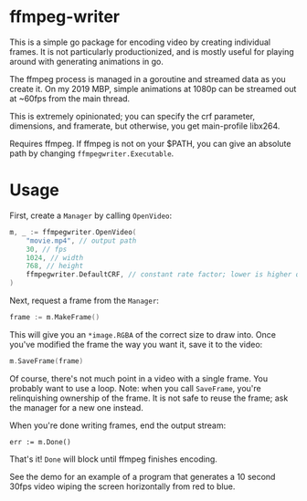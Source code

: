 # ffmpeg-writer

This is a simple go package for encoding video by creating individual frames. It is not particularly productionized, and is mostly useful for playing around with generating animations in go.

The ffmpeg process is managed in a goroutine and streamed data as you create it. On my 2019 MBP, simple animations at 1080p can be streamed out at ~60fps from the main thread.

This is extremely opinionated; you can specify the crf parameter, dimensions, and framerate, but otherwise, you get main-profile libx264.

Requires ffmpeg. If ffmpeg is not on your \$PATH, you can give an absolute path by changing `ffmpegwriter.Executable`.

# Usage

First, create a `Manager` by calling `OpenVideo`:

```go
m, _ := ffmpegwriter.OpenVideo(
    "movie.mp4", // output path
    30, // fps
    1024, // width
    768, // height
    ffmpegwriter.DefaultCRF, // constant rate factor; lower is higher quality
)
```

Next, request a frame from the `Manager`:

```go
frame := m.MakeFrame()
```

This will give you an `*image.RGBA` of the correct size to draw into. Once you've modified the frame the way you want it, save it to the video:

```go
m.SaveFrame(frame)
```

Of course, there's not much point in a video with a single frame. You probably want to use a loop. Note: when you call `SaveFrame`, you're relinquishing ownership of the frame. It is not safe to reuse the frame; ask the manager for a new one instead.

When you're done writing frames, end the output stream:

```
err := m.Done()
```

That's it! `Done` will block until ffmpeg finishes encoding.

See the demo for an example of a program that generates a 10 second 30fps video wiping the screen horizontally from red to blue.

